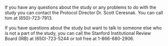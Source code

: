 If you have any questions about the study or any problems to do with the study you can contact the Protocol Director Dr. Scott Ceresnak. You can call him at (650)-723-7913.


If you have questions about the study but want to talk to someone else who is not a part of the study, you can call the Stanford Institutional Review Board (IRB) at (650)-723-5244 or toll free at 1-866-680-2906.
